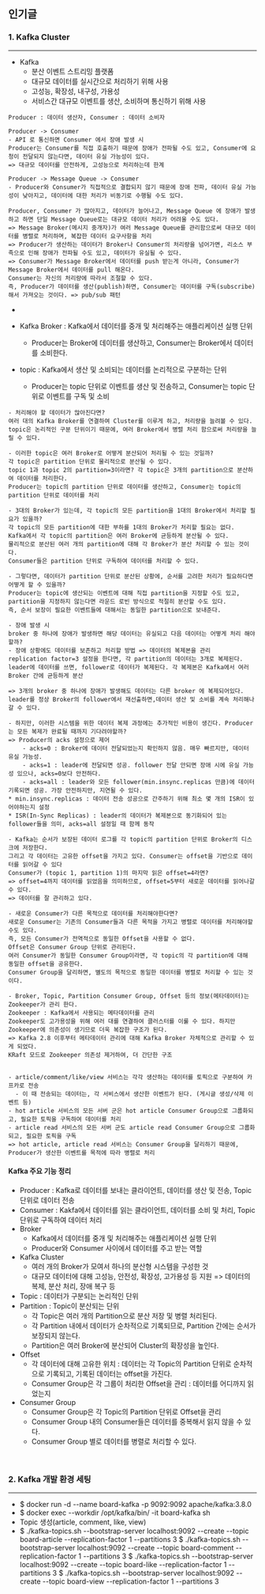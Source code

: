 ## 인기글

### 1. Kafka Cluster
___
- Kafka
  - 분산 이벤트 스트리밍 플랫폼
  - 대규모 데이터를 실시간으로 처리하기 위해 사용
  - 고성능, 확장성, 내구성, 가용성
  - 서비스간 대규모 이벤트를 생산, 소비하며 통신하기 위해 사용

```text
Producer : 데이터 생산자, Consumer : 데이터 소비자

Producer -> Consumer
- API 로 통신하면 Consumer 에서 장애 발생 시 
Producer는 Consumer를 직접 호출하기 때문에 장애가 전파될 수도 있고, Consumer에 요청이 전달되지 않는다면, 데이터 유실 가능성이 있다.
=> 대규모 데이터를 안전하게, 고성능으로 처리하는데 한계

Producer -> Message Queue -> Consumer
- Producer와 Consumer가 직접적으로 결합되지 않기 때문에 장애 전파, 데이터 유실 가능성이 낮아지고, 데이터에 대한 처리가 비동기로 수행될 수도 있다.

Producer, Consumer 가 많아지고, 데이터가 늘어나고, Message Queue 에 장애가 발생하고 하면 단일 Message Queue로는 대규모 데이터 처리가 어려울 수도 있다.
=> Message Broker(메시지 중개자)가 여러 Message Queue를 관리함으로써 대규모 데이터를 병렬로 처리하며, 복잡한 데이터 요구사항을 처리
=> Producer가 생산하는 데이터가 Broker나 Consumer의 처리량을 넘어가면, 리소스 부족으로 인해 장애가 전파될 수도 있고, 데이터가 유실될 수 있다.
=> Consumer가 Message Broker에서 데이터를 push 받는게 아니라, Consumer가 Message Broker에서 데이터를 pull 해온다.
Consumer는 자신의 처리량에 따라서 조절할 수 있다.
즉, Producer가 데이터를 생산(publish)하면, Consumer는 데이터를 구독(subscribe)해서 가져오는 것이다. => pub/sub 패턴
```
- 
- Kafka Broker : Kafka에서 데이터를 중개 및 처리해주는 애플리케이션 실행 단위
    - Producer는 Broker에 데이터를 생산하고, Consumer는 Broker에서 데이터를 소비한다.

- topic : Kafka에서 생산 및 소비되는 데이터를 논리적으로 구분하는 단위
    - Producer는 topic 단위로 이벤트를 생산 및 전송하고, Consumer는 topic 단위로 이벤트를 구독 및 소비

```text
- 처리해야 할 데이터가 많아진다면? 
여러 대의 Kafka Broker를 연결하여 Cluster를 이루게 하고, 처리량을 늘려볼 수 있다.
topic은 논리적인 구분 단위이기 때문에, 여러 Broker에서 병렬 처리 함으로써 처리량을 늘릴 수 있다.

- 이러한 topic은 여러 Broker로 어떻게 분산되어 처리될 수 있는 것일까?
각 topic은 partition 단위로 물리적으로 분산될 수 있다.
topic 1과 topic 2의 partition=3이라면? 각 topic은 3개의 partition으로 분산하여 데이터를 처리한다.
Producer는 topic의 partition 단위로 데이터를 생산하고, Consumer는 topic의 partition 단위로 데이터를 처리

- 3대의 Broker가 있는데, 각 topic의 모든 partition을 1대의 Broker에서 처리할 필요가 있을까?
각 topic의 모든 partition에 대한 부하를 1대의 Broker가 처리할 필요는 없다.
Kafka에서 각 topic의 partition은 여러 Broker에 균등하게 분산될 수 있다.
물리적으로 분산된 여러 개의 partition에 대해 각 Broker가 분산 처리할 수 있는 것이다.
Consumer들은 partition 단위로 구독하여 데이터를 처리할 수 있다.

- 그렇다면, 데이터가 partition 단위로 분산된 상황에, 순서를 고려한 처리가 필요하다면 어떻게 할 수 있을까?
Producer는 topic에 생산되는 이벤트에 대해 직접 partition을 지정할 수도 있고, partition을 지정하지 않는다면 라운드 로빈 방식으로 적절히 분산할 수도 있다.
즉, 순서 보장이 필요한 이벤트들에 대해서는 동일한 partition으로 보내준다.

- 장애 발생 시 
broker 중 하나에 장애가 발생하면 해당 데이터는 유실되고 다음 데이터는 어떻게 처리 해야할까?
- 장애 상황에도 데이터를 보존하고 처리할 방법 => 데이터의 복제본을 관리
replication factor=3 설정을 한다면, 각 partition의 데이터는 3개로 복제된다.
leader에 데이터를 쓰면, follower로 데이터가 복제된다. 각 복제본은 Kafka에서 여러 Broker 간에 균등하게 분산

=> 3개의 broker 중 하나에 장애가 발생해도 데이터는 다른 broker 에 복제되어있다.
leader를 정상 Broker의 follower에서 재선출하면,데이터 생산 및 소비를 계속 처리해나갈 수 있다.

- 하지만, 이러한 시스템을 위한 데이터 복제 과정에는 추가적인 비용이 생긴다. Producer는 모든 복제가 완료될 때까지 기다려야할까?
=> Producer의 acks 설정으로 제어
    - acks=0 : Broker에 데이터 전달되었는지 확인하지 않음. 매우 빠르지만, 데이터 유실 가능성.
    - acks=1 : leader에 전달되면 성공. follower 전달 안되면 장애 시에 유실 가능성 있으나, acks=0보다 안전하다.
    - acks=all : leader와 모든 follower(min.insync.replicas 만큼)에 데이터 기록되면 성공. 가장 안전하지만, 지연될 수 있다.
* min.insync.replicas : 데이터 전송 성공으로 간주하기 위해 최소 몇 개의 ISR이 있어야하는지 설정
* ISR(In-Sync Replicas) : leader의 데이터가 복제본으로 동기화되어 있는 follower들을 의미, acks=all 설정일 때 함께 동작

- Kafka는 순서가 보장된 데이터 로그를 각 topic의 partition 단위로 Broker의 디스크에 저장한다.
그리고 각 데이터는 고유한 offset을 가지고 있다. Consumer는 offset을 기반으로 데이터를 읽어갈 수 있다
Consumer가 (topic 1, partition 1)의 마지막 읽은 offset=4라면? 
=> offset=4까지 데이터를 읽었음을 의미하므로, offset=5부터 새로운 데이터를 읽어나갈 수 있다.
=> 데이터를 잘 관리하고 있다.

- 새로운 Consumer가 다른 목적으로 데이터를 처리해야한다면?
새로운 Consumer는 기존의 Consumer들과 다른 목적을 가지고 병렬로 데이터를 처리해야할 수도 있다.
즉, 모든 Consumer가 전역적으로 동일한 Offset을 사용할 수 없다.
Offset은 Consumer Group 단위로 관리된다.
여러 Consumer가 동일한 Consumer Group이라면, 각 topic의 각 partition에 대해 동일한 offset을 공유한다.
Consumer Group을 달리하면, 별도의 목적으로 동일한 데이터를 병렬로 처리할 수 있는 것이다.

- Broker, Topic, Partition Consumer Group, Offset 등의 정보(메타데이터)는 Zookeeper가 관리 한다.
Zookeeper : Kafka에서 사용되는 메타데이터를 관리
Zookeeper도 고가용성을 위해 여러 대를 연결하여 클러스터를 이룰 수 있다. 하지만 Zookeeper에 의존성이 생기므로 더욱 복잡한 구조가 된다.
=> Kafka 2.8 이후부터 메타데이터 관리에 대해 Kafka Broker 자체적으로 관리할 수 있게 되었다.
KRaft 모드로 Zookeeper 의존성 제거하여, 더 간단한 구조


- article/comment/like/view 서비스는 각각 생산하는 데이터를 토픽으로 구분하여 카프카로 전송
  - 이 때 전송되는 데이터는, 각 서비스에서 생산한 이벤트가 된다. (게시글 생성/삭제 이벤트 등)
- hot article 서비스의 모든 서버 군은 hot article Consumer Group으로 그룹화되고, 필요한 토픽을 구독하여 데이터를 처리
- article read 서비스의 모든 서버 군도 article read Consumer Group으로 그룹화되고, 필요한 토픽을 구독
=> hot article, article read 서비스는 Consumer Group을 달리하기 때문에, Producer가 생산한 이벤트를 목적에 따라 병렬로 처리
```
#### Kafka 주요 기능 정리
- Producer : Kafka로 데이터를 보내는 클라이언트, 데이터를 생산 및 전송, Topic 단위로 데이터 전송
- Consumer : Kakfa에서 데이터를 읽는 클라이언트, 데이터를 소비 및 처리, Topic 단위로 구독하여 데이터 처리
- Broker
  - Kafka에서 데이터를 중개 및 처리해주는 애플리케이션 실행 단위
  - Producer와 Consumer 사이에서 데이터를 주고 받는 역할
- Kafka Cluster
  - 여러 개의 Broker가 모여서 하나의 분산형 시스템을 구성한 것
  - 대규모 데이터에 대해 고성능, 안전성, 확장성, 고가용성 등 지원 => 데이터의 복제, 분산 처리, 장애 복구 등
- Topic : 데이터가 구분되는 논리적인 단위
- Partition : Topic이 분산되는 단위
  - 각 Topic은 여러 개의 Partition으로 분산 저장 및 병렬 처리된다.
  - 각 Partition 내에서 데이터가 순차적으로 기록되므로, Partition 간에는 순서가 보장되지 않는다.
  - Partition은 여러 Broker에 분산되어 Cluster의 확장성을 높인다.
- Offset
  - 각 데이터에 대해 고유한 위치 : 데이터는 각 Topic의 Partition 단위로 순차적으로 기록되고, 기록된 데이터는 offset을 가진다.
  - Consumer Group은 각 그룹이 처리한 Offset을 관리 : 데이터를 어디까지 읽었는지
- Consumer Group
  - Consumer Group은 각 Topic의 Partition 단위로 Offset을 관리
  - Consumer Group 내의 Consumer들은 데이터를 중복해서 읽지 않을 수 있다.
  - Consumer Group 별로 데이터를 병렬로 처리할 수 있다.

<br>

### 2. Kafka 개발 환경 세팅
___
- $ docker run -d --name board-kafka -p 9092:9092 apache/kafka:3.8.0
- $ docker exec --workdir /opt/kafka/bin/ -it board-kafka sh
- Topic 생성(article, comment, like, view)
- $ ./kafka-topics.sh --bootstrap-server localhost:9092 --create --topic board-article --replication-factor 1 --partitions 3
  $ ./kafka-topics.sh --bootstrap-server localhost:9092 --create --topic board-comment --replication-factor 1 --partitions 3
  $ ./kafka-topics.sh --bootstrap-server localhost:9092 --create --topic board-like --replication-factor 1 --partitions 3
  $ ./kafka-topics.sh --bootstrap-server localhost:9092 --create --topic board-view --replication-factor 1 --partitions 3
